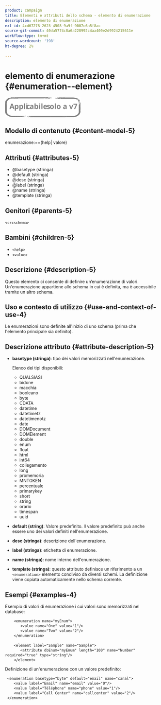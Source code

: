 ```yaml
---
product: campaign
title: Elementi e attributi dello schema - elemento di enumerazione
description: elemento di enumerazione
exl-id: 4cd67278-2623-4508-9a9f-9007c6a5f8ac
source-git-commit: 40da5774c8a6a228992c4aa400e2d9924215611e
workflow-type: tm+mt
source-wordcount: '198'
ht-degree: 2%

---
```


# elemento di enumerazione {#enumeration--element}

![](../../../assets/v7-only.svg)

## Modello di contenuto {#content-model-5}

enumerazione:==(help| valore)

## Attributi {#attributes-5}

* @basetype (stringa)
* @default (stringa)
* @desc (stringa)
* @label (stringa)
* @name (stringa)
* @template (stringa)

## Genitori {#parents-5}

`<srcschema>`

## Bambini {#children-5}

* `<help>`
* `<value>`

## Descrizione {#description-5}

Questo elemento ci consente di definire un’enumerazione di valori. Un&#39;enumerazione appartiene allo schema in cui è definita, ma è accessibile tramite un altro schema.

## Uso e contesto di utilizzo {#use-and-context-of-use-4}

Le enumerazioni sono definite all&#39;inizio di uno schema (prima che l&#39;elemento principale sia definito).

## Descrizione attributo {#attribute-description-5}

* **basetype (stringa)**: tipo dei valori memorizzati nell&#39;enumerazione.

   Elenco dei tipi disponibili:

   * QUALSIASI
   * bidone
   * macchia
   * booleano
   * byte
   * CDATA
   * datetime
   * datetimetz
   * datetimenotz
   * date
   * DOMDocument
   * DOMElement
   * double
   * enum
   * float
   * html
   * int64
   * collegamento
   * long
   * promemoria
   * MNTOKEN
   * percentuale
   * primarykey
   * short
   * string
   * orario
   * timespan
   * uuid

* **default (string)**: Valore predefinito. Il valore predefinito può anche essere uno dei valori definiti nell&#39;enumerazione.
* **desc (stringa)**: descrizione dell&#39;enumerazione.
* **label (stringa)**: etichetta di enumerazione.
* **name (stringa)**: nome interno dell&#39;enumerazione.
* **template (stringa)**: questo attributo definisce un riferimento a un `<enumeration>` elemento condiviso da diversi schemi. La definizione viene copiata automaticamente nello schema corrente.

## Esempi {#examples-4}

Esempio di valori di enumerazione i cui valori sono memorizzati nel database:

```
    <enumeration name="myEnum">
       <value name="One" value="1"/>
       <value name="Two" value="2"/>
    </enumeration>

    <element label="Sample" name="Sample">
       <attribute dbEnum="myEnum" length="100" name="Number" required="true" type="string"/>
    </element>
```

Definizione di un&#39;enumerazione con un valore predefinito:

```
 <enumeration basetype="byte" default="email" name="canal">
    <value label="Email" name="email" value="0"/> 
    <value label="Téléphone" name="phone" value="1"/>
    <value label="Call Center" name="callcenter" value="2"/>
 </enumeration>
```

